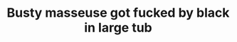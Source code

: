 ---
layout: post
title: Busty masseuse got fucked by black in large tub
duration: '05:30'
view: 304
rate: 2
video: 'http://fantasti.cc/embed/488065/'
category: 
 - black
 - cuckold
 - gorgeous
 - stunning
tags: 
 - big-black-cock
priority: 0.9
changefreq: daily
---